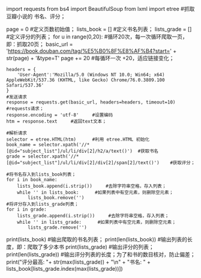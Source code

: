 import requests
from bs4 import BeautifulSoup
from lxml import etree
#抓取豆瓣小说的 书名、评分；
 
page = 0            #定义页数初始值；
lists_book = []     #定义书名列表；
lists_grade = []    #定义评分的列表；
for u in range(0,20):   #循环20次，每一次循环爬取一页，即：抓取20页；
    basic_url = 'https://book.douban.com/tag/%E5%B0%8F%E8%AF%B4?start=' + str(page) + '&type=T'
    page += 20      #每循环一次 +20，适应链接变化；
 
    headers = {
        'User-Agent':'Mozilla/5.0 (Windows NT 10.0; Win64; x64) AppleWebKit/537.36 (KHTML, like Gecko) Chrome/76.0.3809.100 Safari/537.36'
    }
    #发送请求
    response = requests.get(basic_url, headers=headers, timeout=10)     #requests请求；
    response.encoding = 'utf-8'     #设置编码
    htm = response.text     #返回text文本；
 
    #解析请求
    selector = etree.HTML(htm)      #利用 etree.HTML 初始化
    book_name = selector.xpath('//*[@id="subject_list"]/ul/li/div[2]/h2/a/text()')  #获取书名
    grade = selector.xpath('//*[@id="subject_list"]/ul/li/div[2]/div[2]/span[2]/text()')    #获取评分；
 
    #将书名存入到lists_book列表；
    for i in book_name:
        lists_book.append(i.strip())     #去除字符串空格，存入列表；
        while '' in lists_book:      #如果列表中有空元素，则删除空元素；
            lists_book.remove('')
    #将评分存入到lists_grade列表；
    for i in grade:
        lists_grade.append(i.strip())     #去除字符串空格，存入列表；
        while '' in lists_grade:      #如果列表中有空元素，则删除空元素；
            lists_grade.remove('')
 
print(lists_book)           #输出爬取的书名列表；
print(len(lists_book))      #输出列表的长度，即：爬取了多少本书
print(lists_grade)          #输出评分的列表；
print(len(lists_grade))     #输出评分列表的长度；为了和书的数目核对，防止偏差；
print("评分最高: "+ str(max(lists_grade)) + "\n" + "书名: " + lists_book[lists_grade.index(max(lists_grade))])
